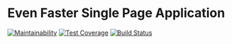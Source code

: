 # Even Faster Single Page Application

[![Maintainability](https://api.codeclimate.com/v1/badges/2ced75e5aadd5373fa28/maintainability)](https://codeclimate.com/github/CrazySquirrel/ef-spa/maintainability)
[![Test Coverage](https://api.codeclimate.com/v1/badges/2ced75e5aadd5373fa28/test_coverage)](https://codeclimate.com/github/CrazySquirrel/ef-spa/test_coverage)
[![Build Status](https://travis-ci.org/CrazySquirrel/ef-spa.svg?branch=master)](https://travis-ci.org/CrazySquirrel/ef-spa)

